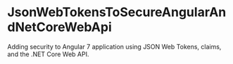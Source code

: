 # JsonWebTokensToSecureAngularAndNetCoreWebApi
Adding security to Angular 7 application using JSON Web Tokens, claims, and the .NET Core Web API.
